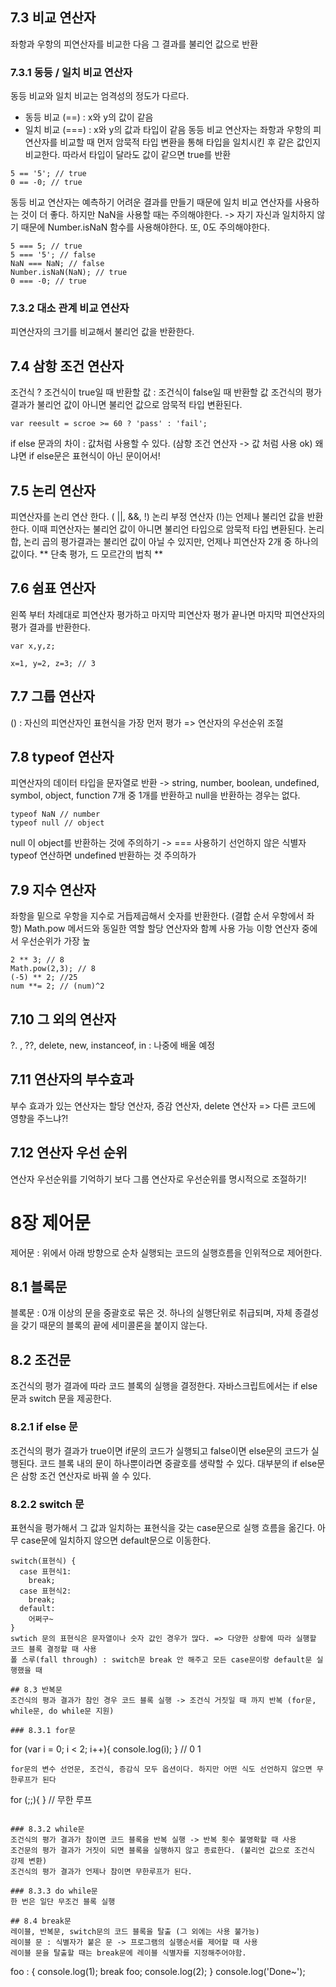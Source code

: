 ## 7.3 비교 연산자
좌항과 우항의 피연산자를 비교한 다음 그 결과를 불리언 값으로 반환

### 7.3.1 동등 / 일치 비교 연산자
동등 비교와 일치 비교는 엄격성의 정도가 다르다.
- 동등 비교 (==) : x와 y의 값이 같음
- 일치 비교 (===) : x와 y의 값과 타입이 같음
동등 비교 연산자는 좌항과 우항의 피연산자를 비교할 때 먼저 암묵적 타입 변환을 통해 타입을 일치시킨 후 같은 값인지 비교한다.
따라서 타입이 달라도 값이 같으면 true를 반환
```
5 == '5'; // true
0 == -0; // true
```
동등 비교 연산자는 예측하기 어려운 결과를 만들기 때문에 일치 비교 연산자를 사용하는 것이 더 좋다.
하지만 NaN을 사용할 때는 주의해야한다. -> 자기 자신과 일치하지 않기 때문에 Number.isNaN 함수를 사용해야한다.
또, 0도 주의해야한다.
```
5 === 5; // true
5 === '5'; // false
NaN === NaN; // false
Number.isNaN(NaN); // true
0 === -0; // true
```
### 7.3.2 대소 관계 비교 연산자
피연산자의 크기를 비교해서 불리언 값을 반환한다.

## 7.4 삼항 조건 연산자
조건식 ? 조건식이 true일 때 반환할 값 : 조건식이 false일 때 반환할 값
조건식의  평가 결과가 불리언 값이 아니면 불리언 값으로 암묵적 타입 변환된다.
```
var reesult = scroe >= 60 ? 'pass' : 'fail';
```
if else 문과의 차이 : 값처럼 사용할 수 있다. (삼항 조건 연산자 -> 값 처럼 사용 ok)
왜냐면 if else문은 표현식이 아닌 문이어서!

## 7.5 논리 연산자
피연산자를 논리 연산 한다. ( ||, &&, !)
논리 부정 연산자 (!)는 언제나 불리언 값을 반환한다. 이때 피연산자는 불리언 값이 아니면 불리언 타입으로 암묵적 타입 변환된다.
논리 합, 논리 곱의 평가결과는 불리언 값이 아닐 수 있지만, 언제나 피연산자 2개 중 하나의 값이다.
** 단축 평가, 드 모르간의 법칙 **

## 7.6 쉼표 연산자
왼쪽 부터 차례대로 피연산자 평가하고 마지막 피연산자 평가 끝나면 마지막 피연산자의 평가 결과를 반환한다.
```
var x,y,z;

x=1, y=2, z=3; // 3
```

## 7.7 그룹 연산자
() : 자신의 피연산자인 표현식을 가장 먼저 평가 => 연산자의 우선순위 조절

## 7.8 typeof 연산자
피연산자의 데이터 타입을 문자열로 반환
-> string, number, boolean, undefined, symbol, object, function 7개 중 1개를 반환하고 null을 반환하는 경우는 없다.
```
typeof NaN // number
typeof null // object
```
null 이 object를 반환하는 것에 주의하기 -> === 사용하기
선언하지 않은 식별자 typeof 연산하면 undefined 반환하는 것 주의하가

## 7.9 지수 연산자
좌항을 밑으로 우항을 지수로 거듭제곱해서 숫자를 반환한다. (결합 순서 우항에서 좌항)
Math.pow 메서드와 동일한 역할
할당 연산자와 함꼐 사용 가능
이항 연산자 중에서 우선순위가 가장 높
```
2 ** 3; // 8
Math.pow(2,3); // 8
(-5) ** 2; //25
num **= 2; // (num)^2
```

## 7.10 그 외의 연산자
?. , ??, delete, new, instanceof, in : 나중에 배울 예정

## 7.11 연산자의 부수효과
부수 효과가 있는 연산자는 할당 연산자, 증감 연산자, delete 연산자
=> 다른 코드에 영향을 주느냐?!

## 7.12 연산자 우선 순위
연산자 우선순위를 기억하기 보다 그룹 연산자로 우선순위를 명시적으로 조절하기!

# 8장 제어문
제어문 : 위에서 아래 방향으로 순차 실행되는 코드의 실행흐름을 인위적으로 제어한다.

## 8.1 블록문
블록문 : 0개 이상의 문을 중괄호로 묶은 것. 
하나의 실행단위로 취급되며, 자체 종결성을 갖기 때문의 블록의 끝에 세미콜론을 붙이지 않는다.

## 8.2 조건문
조건식의 평가 결과에 따라 코드 블록의 실행을 결정한다.
자바스크립트에서는 if else 문과 switch 문을 제공한다.

### 8.2.1 if else 문
조건식의 평가 결과가 true이면 if문의 코드가 실행되고 false이면 else문의 코드가 실행된다.
코드 블록 내의 문이 하나뿐이라면 중괄호를 생략할 수 있다.
대부분의 if else문은 삼항 조건 연산자로 바꿔 쓸 수 있다.

### 8.2.2 switch 문
표현식을 평가해서 그 값과 일치하는 표현식을 갖는 case문으로 실행 흐름을 옮긴다. 아무 case문에 일치하지 않으면  default문으로 이동한다.
```
switch(표현식) {
  case 표현식1:
    break;
  case 표현식2:
    break;
  default:
    어쩌구~
}
swtich 문의 표현식은 문자열이나 숫자 값인 경우가 많다. => 다양한 상황에 따라 실행할 코드 블록 결정할 때 사용
폴 스루(fall through) : switch문 break 안 해주고 모든 case문이랑 default문 실행했을 때

## 8.3 반복문
조건식의 평과 결과가 참인 경우 코드 블록 실행 -> 조건식 거짓일 때 까지 반복 (for문, while문, do while문 지원)

### 8.3.1 for문
```
for (var i = 0; i < 2; i++){
  console.log(i);
}
// 0 1
```
for문의 변수 선언문, 조건식, 증감식 모두 옵션이다. 하지만 어떤 식도 선언하지 않으면 무한루프가 된다
```
for (;;){
} // 무한 루프
```

### 8.3.2 while문
조건식의 평가 결과가 참이면 코드 블록을 반복 실행 -> 반복 횟수 불명확할 때 사용
조건문의 평가 결과가 거짓이 되면 블록을 실행하지 않고 종료한다. (불리언 값으로 조건식 강제 변환)
조건식의 평가 결과가 언제나 참이면 무한루프가 된다.

### 8.3.3 do while문
한 번은 일단 무조건 블록 실행

## 8.4 break문
레이블, 반복문, switch문의 코드 블록을 탈출 (그 외에는 사용 불가능)
레이블 문 : 식별자가 붙은 문 -> 프로그램의 실행순서를 제어할 때 사용
레이블 문을 탈출할 때는 break문에 레이블 식별자를 지정해주어야함.
```
foo : {
  console.log(1);
  break foo;
  console.log(2);
}
console.log('Done~');
```

  

